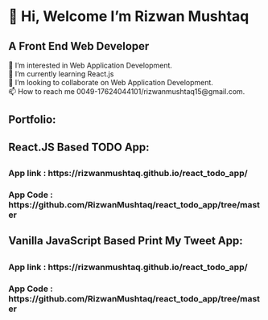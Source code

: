 <h1>👋 Hi, Welcome I’m Rizwan Mushtaq</h1>
<h2> A Front End Web Developer</h2>
👀 I’m interested in Web Application Development.</br>
🌱 I’m currently learning React.js</br>
💞️ I’m looking to collaborate on Web Application Development.</br>
📫 How to reach me 0049-17624044101/rizwanmushtaq15@gmail.com.</br>


<h2>Portfolio:<h2>
  <h2>React.JS Based TODO App:<h2>
    <h3>App link : https://rizwanmushtaq.github.io/react_todo_app/</h3>
    <h3>App Code : https://github.com/RizwanMushtaq/react_todo_app/tree/master</h3>
    
  <h2>Vanilla JavaScript Based Print My Tweet App:<h2>
    <h3>App link : https://rizwanmushtaq.github.io/react_todo_app/</h3>
    <h3>App Code : https://github.com/RizwanMushtaq/react_todo_app/tree/master</h3>

<!---
RizwanMushtaq/RizwanMushtaq is a ✨ special ✨ repository because its `README.md` (this file) appears on your GitHub profile.
You can click the Preview link to take a look at your changes.
--->

